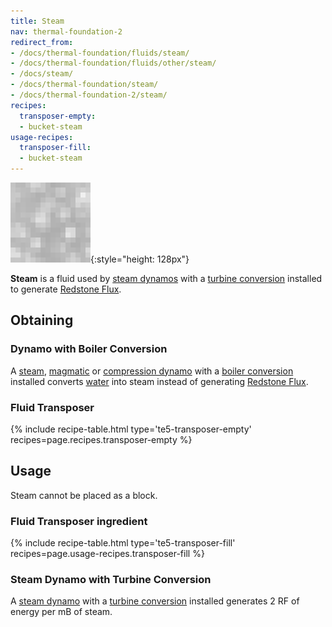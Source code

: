 ```yaml
---
title: Steam
nav: thermal-foundation-2
redirect_from:
- /docs/thermal-foundation/fluids/steam/
- /docs/thermal-foundation/fluids/other/steam/
- /docs/steam/
- /docs/thermal-foundation/steam/
- /docs/thermal-foundation-2/steam/
recipes:
  transposer-empty:
  - bucket-steam
usage-recipes:
  transposer-fill:
  - bucket-steam
---
```


![Steam](/assets/images/thermal-foundation-2/steam.gif){:style="height: 128px"}


**Steam** is a fluid used by [steam dynamos](/docs/1.12/thermal-expansion-5/steam-dynamo/) with a
[turbine conversion](/docs/1.12/thermal-expansion-5/augment-turbine-conversion/) installed to generate
[Redstone Flux](/docs/redstone-flux/).


Obtaining
---------

### Dynamo with Boiler Conversion
A [steam](/docs/1.12/thermal-expansion-5/steam-dynamo/), [magmatic](/docs/1.12/thermal-expansion-5/magmatic-dynamo/) or
[compression dynamo](/docs/1.12/thermal-expansion-5/compression-dynamo/) with a [boiler
conversion](/docs/1.12/thermal-expansion-5/augment-boiler-conversion/) installed converts
[water](https://minecraft.gamepedia.com/Water) into steam instead of generating
[Redstone Flux](/docs/redstone-flux/).

### Fluid Transposer
{% include recipe-table.html type='te5-transposer-empty' recipes=page.recipes.transposer-empty %}


Usage
-----

Steam cannot be placed as a block.

### Fluid Transposer ingredient
{% include recipe-table.html type='te5-transposer-fill' recipes=page.usage-recipes.transposer-fill %}

### Steam Dynamo with Turbine Conversion
A [steam dynamo](/docs/1.12/thermal-expansion-5/steam-dynamo/) with a [turbine
conversion](/docs/1.12/thermal-expansion-5/augment-turbine-conversion/) installed generates 2 RF of
energy per mB of steam.
